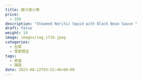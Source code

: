 ```yaml
---
title: 鼓汁蒸小卷
price:
  - 320
description: "Steamed Neritic Squid with Black Bean Sauce "
draft: false
weight: 14
image: images/img_1710.jpeg
categories:
  - 台菜
  - 季節限定
tags:
  - 素食
  - 辣度
date: 2023-08-12T03:52:46+08:00
---
```

